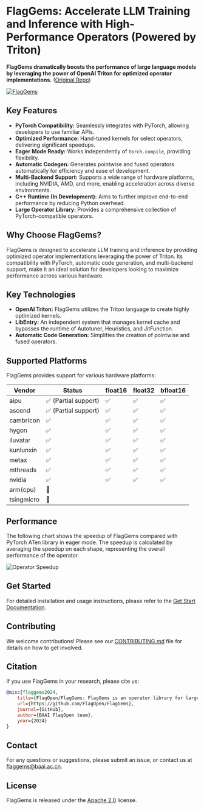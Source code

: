 # FlagGems: Accelerate LLM Training and Inference with High-Performance Operators (Powered by Triton)

**FlagGems dramatically boosts the performance of large language models by leveraging the power of OpenAI Triton for optimized operator implementations.** ([Original Repo](https://github.com/FlagOpen/FlagGems))

[![FlagGems](https://github.com/user-attachments/assets/97950fc6-62bb-4b6a-b8d5-5751c14492fa)](https://github.com/FlagOpen/FlagGems)

## Key Features

*   **PyTorch Compatibility:** Seamlessly integrates with PyTorch, allowing developers to use familiar APIs.
*   **Optimized Performance:** Hand-tuned kernels for select operators, delivering significant speedups.
*   **Eager Mode Ready:** Works independently of `torch.compile`, providing flexibility.
*   **Automatic Codegen:** Generates pointwise and fused operators automatically for efficiency and ease of development.
*   **Multi-Backend Support:** Supports a wide range of hardware platforms, including NVIDIA, AMD, and more, enabling acceleration across diverse environments.
*   **C++ Runtime (In Development):** Aims to further improve end-to-end performance by reducing Python overhead.
*   **Large Operator Library:** Provides a comprehensive collection of PyTorch-compatible operators.

## Why Choose FlagGems?

FlagGems is designed to accelerate LLM training and inference by providing optimized operator implementations leveraging the power of Triton. Its compatibility with PyTorch, automatic code generation, and multi-backend support, make it an ideal solution for developers looking to maximize performance across various hardware.

## Key Technologies

*   **OpenAI Triton:**  FlagGems utilizes the Triton language to create highly optimized kernels.
*   **LibEntry:** An independent system that manages kernel cache and bypasses the runtime of Autotuner, Heuristics, and JitFunction.
*   **Automatic Code Generation:**  Simplifies the creation of pointwise and fused operators.

## Supported Platforms

FlagGems provides support for various hardware platforms:

| Vendor      | Status                  | float16 | float32 | bfloat16 |
| ----------- | ----------------------- | ------- | ------- | -------- |
| aipu        | ✅ (Partial support)    | ✅      | ✅      | ✅       |
| ascend      | ✅ (Partial support)    | ✅      | ✅      | ✅       |
| cambricon   | ✅                      | ✅      | ✅      | ✅       |
| hygon       | ✅                      | ✅      | ✅      | ✅       |
| iluvatar    | ✅                      | ✅      | ✅      | ✅       |
| kunlunxin   | ✅                      | ✅      | ✅      | ✅       |
| metax       | ✅                      | ✅      | ✅      | ✅       |
| mthreads    | ✅                      | ✅      | ✅      | ✅       |
| nvidia      | ✅                      | ✅      | ✅      | ✅       |
| arm(cpu)    | 🚧                      |         |         |          |
| tsingmicro  | 🚧                      |         |         |          |

## Performance

The following chart shows the speedup of FlagGems compared with PyTorch ATen library in eager mode. The speedup is calculated by averaging the speedup on each shape, representing the overall performance of the operator.

![Operator Speedup](./docs/assets/speedup-20250423.png)

## Get Started

For detailed installation and usage instructions, please refer to the [Get Start Documentation](docs/get_start_with_flaggems.md).

## Contributing

We welcome contributions!  Please see our [CONTRIBUTING.md](./CONTRIBUTING.md) file for details on how to get involved.

## Citation

If you use FlagGems in your research, please cite us:

```bibtex
@misc{flaggems2024,
    title={FlagOpen/FlagGems: FlagGems is an operator library for large language models implemented in the Triton language.},
    url={https://github.com/FlagOpen/FlagGems},
    journal={GitHub},
    author={BAAI FlagOpen team},
    year={2024}
}
```

## Contact

For any questions or suggestions, please submit an issue, or contact us at <a href="mailto:flaggems@baai.ac.cn">flaggems@baai.ac.cn</a>.

## License

FlagGems is released under the [Apache 2.0](./LICENSE) license.
